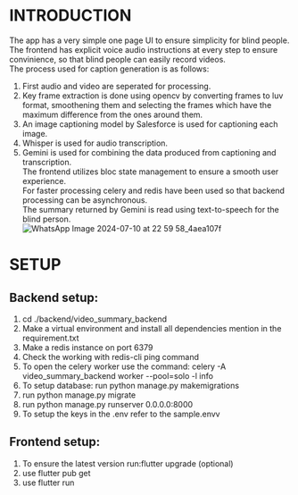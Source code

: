# INTRODUCTION
The app has a very simple one page UI to ensure simplicity for blind people.  
The frontend has explicit voice audio instructions at every step to ensure convinience, so that blind people can easily record videos.    
The process used for caption generation is as follows:  
1. First audio and video are seperated for processing.  
2. Key frame extraction is done using opencv by converting frames to luv format, smoothening them and selecting the frames which have the maximum difference from the ones around them.  
3. An image captioning model by Salesforce is used for captioning each image.  
4. Whisper is used for audio transcription.  
5. Gemini is used for combining the data produced from captioning and transcription.  
The frontend utilizes bloc state management to ensure a smooth user experience.  
For faster processing celery and redis have been used so that backend processing can be asynchronous.  
The summary returned by Gemini is read using text-to-speech for the blind person.  
![WhatsApp Image 2024-07-10 at 22 59 58_4aea107f](https://github.com/MS-githubaccnt/Video-Summary-for-blind/assets/152601846/f24cdf06-2152-4663-b85f-903baae1cc56)

# SETUP
## Backend setup:
1. cd ./backend/video_summary_backend   
2. Make a virtual environment and install all dependencies mention in the requirement.txt   
3. Make a redis instance on port 6379    
4. Check the working with redis-cli ping command    
5. To open the celery worker use the command: celery -A video_summary_backend worker --pool=solo -l info   
6. To setup database: run python manage.py makemigrations  
7. run python manage.py migrate  
8. run python manage.py runserver 0.0.0.0:8000  
9. To setup the keys in the .env refer to the sample.envv  

## Frontend setup:
1. To ensure the latest version run:flutter upgrade (optional)  
2. use flutter pub get  
3. use flutter run  
